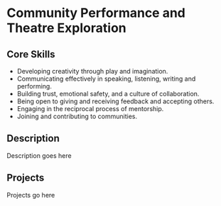 Community Performance and Theatre Exploration
=============================================

Core Skills
-----------

* Developing creativity through play and imagination.
* Communicating effectively in speaking, listening, writing and performing.
* Building trust, emotional safety, and a culture of collaboration.
* Being open to giving and receiving feedback and accepting others.
* Engaging in the reciprocal process of mentorship.
* Joining and contributing to communities.

Description
-----------

Description goes here

Projects
--------

Projects go here

